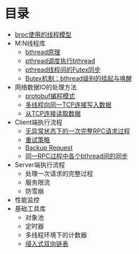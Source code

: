 # 目录
* [brpc使用的线程模型](docs/thread_model.md)
* M:N线程库
  * [bthread原理]()
  * [pthread调度执行bthread]()
  * [pthread线程间的Futex同步](docs/futex.md)
  * [Butex机制：bthread级别的挂起与唤醒](docs/butex.md)
* 网络数据IO的处理方法
  * [protobuf编程模式](docs/io_protobuf.md)
  * [多线程向同一TCP连接写入数据](docs/io_write.md)
  * [从TCP连接读取数据](docs/io_read.md)
* Client端执行流程
  * [无异常状态下的一次完整RPC请求过程](docs/client_rpc_normal.md)
  * [重试策略](docs/client_retry.md)
  * [Backup Request](docs/client_backup_request.md)
  * [同一RPC过程中各个bthread间的同步](docs/client_bthread_sync.md)
* Server端执行流程
  * 处理一次请求的完整过程
  * 服务限流
  * 防雪崩
* 性能监控
* 基础工具库
  * 对象池
  * 定时器
  * 多线程环境下的计数器
  * [侵入式双向链表](docs/linkedlist.md)
